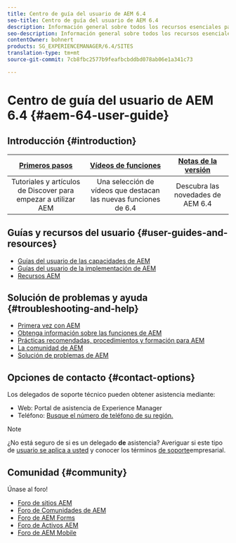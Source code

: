 ```yaml
---
title: Centro de guía del usuario de AEM 6.4
seo-title: Centro de guía del usuario de AEM 6.4
description: Información general sobre todos los recursos esenciales para comprender, instalar, administrar y utilizar AEM 6.4
seo-description: Información general sobre todos los recursos esenciales para comprender, instalar, administrar y utilizar AEM 6.4
contentOwner: bohnert
products: SG_EXPERIENCEMANAGER/6.4/SITES
translation-type: tm+mt
source-git-commit: 7cb8fbc2577b9feafbcbddbd078ab06e1a341c73

---
```



# Centro de guía del usuario de AEM 6.4 {#aem-64-user-guide}

## Introducción {#introduction}

| [Primeros pasos](https://helpx.adobe.com/experience-manager/get-started.html) | [Vídeos de funciones](https://helpx.adobe.com/experience-manager/kt/index/aem-6-5-videos.html) | [Notas de la versión](https://helpx.adobe.com/experience-manager/6-5/release-notes.html) |
|:-:|:-:|:-:|
| Tutoriales y artículos de Discover para empezar a utilizar AEM | Una selección de vídeos que destacan las nuevas funciones de 6.4 | Descubra las novedades de AEM 6.4 |

## Guías y recursos del usuario {#user-guides-and-resources}

* [Guías del usuario de las capacidades de AEM](capabilities.md)
* [Guías del usuario de la implementación de AEM](implementation.md)
* [Recursos AEM](resources.md)

## Solución de problemas y ayuda {#troubleshooting-and-help}

* [Primera vez con AEM](new.md)
* [Obtenga información sobre las funciones de AEM](learn.md)
* [Prácticas recomendadas, procedimientos y formación para AEM](best-practice.md)
* [La comunidad de AEM](community.md)
* [Solución de problemas de AEM](troubleshooting.md)

## Opciones de contacto {#contact-options}

Los delegados de soporte técnico pueden obtener asistencia mediante:

* Web: Portal de asistencia de Experience Manager
* Teléfono: [Busque el número de teléfono de su región.](https://helpx.adobe.com/contact/dma-external/DMACustomeCareRegionalPhoneNumbers.html)

>[!NOTE]
>
>¿No está seguro de si es un delegado **de** asistencia? Averiguar si este tipo de [usuario se aplica a usted](https://helpx.adobe.com/experience-cloud/supported-users.html) y conocer los términos [de soporte](https://helpx.adobe.com/support/programs/enterprise-support-terms.html)empresarial.

## Comunidad {#community}

Únase al foro!

* [Foro de sitios AEM](http://help-forums.adobe.com/content/adobeforums/en/experience-manager-forum/adobe-experience-manager.html)
* [Foro de Comunidades de AEM](http://help-forums.adobe.com/content/adobeforums/en/experience-manager-forum/aem-communities.html)
* [Foro de AEM Forms](http://help-forums.adobe.com/content/adobeforums/en/experience-manager-forum/aem-forms.html)
* [Foro de Activos AEM](http://help-forums.adobe.com/content/adobeforums/en/experience-manager-forum/aem-assets.html)
* [Foro de AEM Mobile](http://forums.adobe.com/community/experiencemanagermobile)
